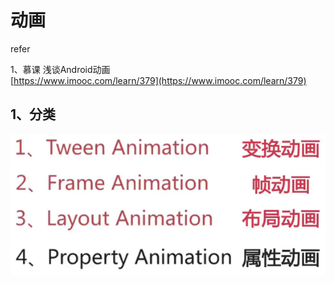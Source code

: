# 动画

refer

1、慕课 浅谈Android动画  
[https://www.imooc.com/learn/379](https://www.imooc.com/learn/379)



## 1、分类

![](../.gitbook/assets/image%20%2848%29.png)

